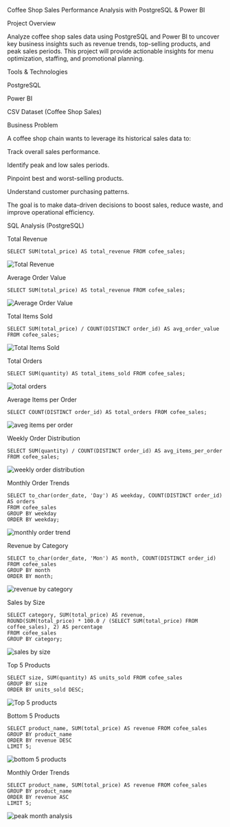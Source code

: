 Coffee Shop Sales Performance Analysis with PostgreSQL & Power BI

Project Overview

Analyze coffee shop sales data using PostgreSQL and Power BI to uncover key business insights such as revenue trends, top-selling products, and peak sales periods. This project will provide actionable insights for menu optimization, staffing, and promotional planning.

Tools & Technologies

PostgreSQL

Power BI

CSV Dataset (Coffee Shop Sales)


Business Problem

A coffee shop chain wants to leverage its historical sales data to:

Track overall sales performance.

Identify peak and low sales periods.

Pinpoint best and worst-selling products.

Understand customer purchasing patterns.

The goal is to make data-driven decisions to boost sales, reduce waste, and improve operational efficiency.  

SQL Analysis (PostgreSQL)

Total Revenue
```
SELECT SUM(total_price) AS total_revenue FROM cofee_sales;
```

![Total Revenue](https://github.com/user-attachments/assets/1cbb1112-bf65-4f95-87a6-5b96888702a3)


Average Order Value
```
SELECT SUM(total_price) AS total_revenue FROM cofee_sales;
```

![Average Order Value](https://github.com/user-attachments/assets/cd17c9c5-f957-4aa6-8eb8-b7b74f5aa331)


Total Items Sold
```
SELECT SUM(total_price) / COUNT(DISTINCT order_id) AS avg_order_value FROM cofee_sales;
```

![Total Items Sold](https://github.com/user-attachments/assets/7fe0738c-cd79-4dca-be2b-f537a1c8d72f)


Total Orders
```
SELECT SUM(quantity) AS total_items_sold FROM cofee_sales;
```

![total orders](https://github.com/user-attachments/assets/cade082c-1976-4703-a41d-75c47a91ab36)


Average Items per Order
```
SELECT COUNT(DISTINCT order_id) AS total_orders FROM cofee_sales;
```

![aveg items per order](https://github.com/user-attachments/assets/cc6a15ca-f86e-4b25-8e5a-6123ea3fc615)


Weekly Order Distribution
```
SELECT SUM(quantity) / COUNT(DISTINCT order_id) AS avg_items_per_order FROM cofee_sales;
```

![weekly order distribution](https://github.com/user-attachments/assets/3b56bb35-f7ba-4682-87fa-3823fea074e5)


Monthly Order Trends
```
SELECT to_char(order_date, 'Day') AS weekday, COUNT(DISTINCT order_id) AS orders
FROM cofee_sales
GROUP BY weekday
ORDER BY weekday;
```

![monthly order trend](https://github.com/user-attachments/assets/8b445c00-2b5d-434f-983c-bc0646f01765)


Revenue by Category
```
SELECT to_char(order_date, 'Mon') AS month, COUNT(DISTINCT order_id)
FROM cofee_sales
GROUP BY month
ORDER BY month;
```

![revenue by category](https://github.com/user-attachments/assets/2ef61b61-d60a-42f5-b1ae-4e114583f299)


Sales by Size
```
SELECT category, SUM(total_price) AS revenue,
ROUND(SUM(total_price) * 100.0 / (SELECT SUM(total_price) FROM coffee_sales), 2) AS percentage
FROM cofee_sales
GROUP BY category;
```

![sales by size](https://github.com/user-attachments/assets/6940b18a-2d20-4e67-81a6-579b6ac8c0d0)


Top 5 Products
```
SELECT size, SUM(quantity) AS units_sold FROM cofee_sales
GROUP BY size
ORDER BY units_sold DESC;
```

![Top 5 products](https://github.com/user-attachments/assets/cf2fc765-b14b-43db-a827-0a9f429a018c)


Bottom 5 Products
```
SELECT product_name, SUM(total_price) AS revenue FROM cofee_sales
GROUP BY product_name
ORDER BY revenue DESC
LIMIT 5;
```

![bottom 5 products](https://github.com/user-attachments/assets/6190c2d8-52a8-4e04-80f2-d48caf8e0443)


Monthly Order Trends
```
SELECT product_name, SUM(total_price) AS revenue FROM cofee_sales
GROUP BY product_name
ORDER BY revenue ASC
LIMIT 5;
```

![peak month analysis](https://github.com/user-attachments/assets/e5e649cd-6fda-4983-b9c7-0f9f44277400)




